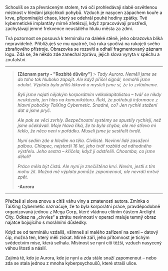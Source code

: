 Schoulíš se za převráceným stolem, tvá oči prohledávají slabě osvětlenou místnost v hledání jakýchkoli pohybů. Vzduch je nasycen zápachem kouře a krve, připomínající chaos, který se odehrál pouhé hodiny zpátky. Tvé kybernetické implantáty mírně zřetězují, když zpracovávají prostředí, zachytávají jemné frekvence neustálého hluku města za zdmi.

Tvá pozornost se posouvá k terminálu na daleké stěně, jeho obrazovka bliká nepravidelně. Přibližuješ se mu opatrně, tvá ruka spočívá na rukojeti svého zbraňového přístroje. Obrazovka se rozsvítí a odhalí fragmentovaný záznam logu. Zdá se, že někdo zde zanechal zprávu, jejich slova vyryta v spěchu a zoufalství.

---

> **[Záznam party - "Rozbité důvěry"]** > _Tady Aurora. Neměli jsme se do toho tak hluboko zapojit. Ale když přišel signál, nemohli jsme odolat. Výplata byla příliš lákavá a mysleli jsme si, že to zvládneme._
>
> _Byli jsme najati nějakým korporátním velkokapitalistou – tvář se nikdy neukázala, jen hlas na komunikátoru. Řekl, že potřebují informace z hlavní pobočky TaiXing Cybernetic. Snadné, co? Jen rychlé stažení dat a jsme pryč._
>
> _Ale pak se věci zvrhly. Bezpečnostní systémy se spustily rychleji, než jsme očekávali. Moje hlava říká, že to byla chyba, ale mé střevo mi řeklo, že něco není v pořádku. Museli jsme je sestřelit tvrdě._
>
> _Nyní sedím zde a hledím na těla. Civilisté. Nevinní lidé zasažení palbou. Chlapec, nejstarší 16 let, jeho tvář rozbitá od náhodného výstřelu. Jeho sestra – křičela, když ji odstřelili. Choomba, co jsme dělali?_
>
> _Práce měla být čistá. Ale nyní je znečištěna krví. Nevím, jestli s tím mohu žít. Možná mě výplata pomůže zapomenout, ale nevrátí mrtvé zpět._
>
> **-Aurora**

---

Přečteš si slova znovu a cítíš váhu viny a zmatenosti autora. Zmínka o TaiXing Cybernetic naznačuje, že to byla korporátní práce, pravděpodobně organizovaná jednou z Mega Corp, které vládnou elitním částem Arclight City. Odkaz na „civvies“ a ztrátu nevinnosti v operaci maluje temný obraz najatce bojujícího s morálními důsledky.

Když se od terminálu vzdalíš, všimneš si malého zařízení na zemi – datový čip, možná ten, který měli získat. Mírně září, jeho přítomnost je tichým svědectvím mise, která selhala. Místnost se nyní cítí těžší, vzduch nasycený váhou lítosti a násilí.

Zajímá tě, kdo je Aurora, kde je nyní a zda stále snaží zapomenout – nebo zda se stala jednou z mnoha kyberpsychoušů, které straší ulice.

